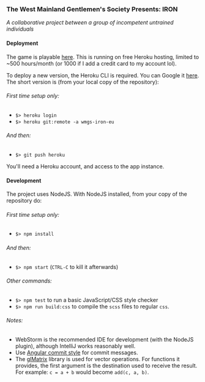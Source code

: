### The West Mainland Gentlemen's Society Presents: IRON

_A collaborative project between a group of incompetent untrained individuals_

#### Deployment

The game is playable [here](http://wmgs-iron-eu.herokuapp.com). 
This is running on free Heroku hosting, limited to ~500 hours/month (or 1000 if I add a credit card to my account lol).

To deploy a new version, the Heroku CLI is required. You can Google it [here](https://www.google.co.uk). 
The short version is (from your local copy of the repository):

###### First time setup only:
- `$> heroku login`
- `$> heroku git:remote -a wmgs-iron-eu`
###### And then:
- `$> git push heroku`

You'll need a Heroku account, and access to the app instance.

#### Development 

The project uses NodeJS. With NodeJS installed, from your copy of the repository do:

###### First time setup only:
- `$> npm install`
###### And then:
- `$> npm start` (`CTRL-C` to kill it afterwards)

###### Other commands:
- `$> npm test` to run a basic JavaScript/CSS style checker
- `$> npm run build:css` to compile the `scss` files to regular `css`.

###### Notes:
- WebStorm is the recommended IDE for development (with the NodeJS plugin), although IntelliJ works reasonably well.
- Use [Angular commit style](https://gist.github.com/stephenparish/9941e89d80e2bc58a153#format-of-the-commit-message)
for commit messages.
- The [glMatrix](http://glmatrix.net/docs/) library is used for vector operations. 
For functions it provides, the first argument is the destination used to receive the result. 
For example: `c = a + b` would become `add(c, a, b)`. 